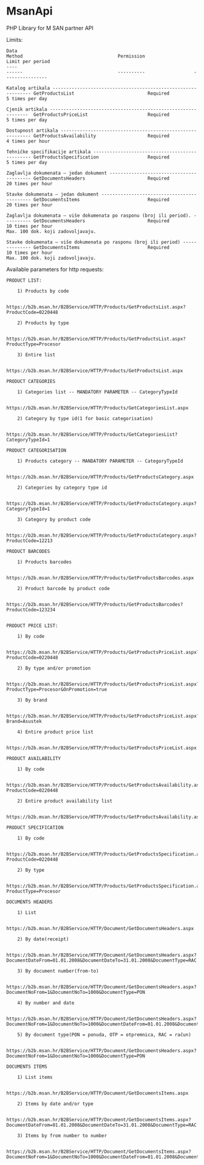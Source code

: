 # MsanApi
PHP Library for M SAN partner API

Limits:

    Data                                                                            Method                                   Permission                  Limit per period
    ----                                                                            ------                                   ----------                  ----------------

    Katalog artikala -------------------------------------------------------------- GetProductsList                           Required                    5 times per day

    Cjenik artikala --------------------------------------------------------------  GetProductsPriceList                      Required                    5 times per day

    Dostupnost artikala ----------------------------------------------------------- GetProductsAvailability                   Required                    4 times per hour

    Tehničke specifikacije artikala ----------------------------------------------- GetProductsSpecification                  Required                    5 times per day

    Zaglavlja dokumenata – jedan dokument ----------------------------------------- GetDocumentsHeaders                       Required                   20 times per hour

    Stavke dokumenata – jedan dokument -------------------------------------------- GetDocumentsItems                         Required                   20 times per hour

    Zaglavlja dokumenata – više dokumenata po rasponu (broj ili period). ---------- GetDocumentsHeaders                       Required                   10 times per hour
    Max. 100 dok. koji zadovoljavaju.

    Stavke dokumenata – više dokumenata po rasponu (broj ili period) -------------- GetDocumentsItems                         Required                   10 times per hour
    Max. 100 dok. koji zadovoljavaju.



Available parameters for http requests:

    PRODUCT LIST:

        1) Products by code

            https://b2b.msan.hr/B2BService/HTTP/Products/GetProductsList.aspx?ProductCode=0220448

        2) Products by type

            https://b2b.msan.hr/B2BService/HTTP/Products/GetProductsList.aspx?ProductType=Procesor

        3) Entire list

            https://b2b.msan.hr/B2BService/HTTP/Products/GetProductsList.aspx

    PRODUCT CATEGORIES

        1) Categories list -- MANDATORY PARAMETER -- CategoryTypeId

            https://b2b.msan.hr/B2BService/HTTP/Products/GetCategoriesList.aspx

        2) Category by type id(1 for basic categorisation)

            https://b2b.msan.hr/B2BService/HTTP/Products/GetCategoriesList?CategoryTypeId=1

    PRODUCT CATEGORISATION

        1) Products category -- MANDATORY PARAMETER -- CategoryTypeId

            https://b2b.msan.hr/B2BService/HTTP/Products/GetProductsCategory.aspx

        2) Categories by category type id

            https://b2b.msan.hr/B2BService/HTTP/Products/GetProductsCategory.aspx?CategoryTypeId=1

        3) Category by product code

            https://b2b.msan.hr/B2BService/HTTP/Products/GetProductsCategory.aspx?ProductCode=12213

    PRODUCT BARCODES

        1) Products barcodes

            https://b2b.msan.hr/B2BService/HTTP/Products/GetProductsBarcodes.aspx

        2) Product barcode by product code

            https://b2b.msan.hr/B2BService/HTTP/Products/GetProductsBarcodes?ProductCode=123234


    PRODUCT PRICE LIST:

        1) By code

            https://b2b.msan.hr/B2BService/HTTP/Products/GetProductsPriceList.aspx?ProductCode=0220448

        2) By type and/or promotion

            https://b2b.msan.hr/B2BService/HTTP/Products/GetProductsPriceList.aspx?ProductType=Procesor&OnPromotion=true

        3) By brand

            https://b2b.msan.hr/B2BService/HTTP/Products/GetProductsPriceList.aspx?Brand=Asustek

        4) Entire product price list

            https://b2b.msan.hr/B2BService/HTTP/Products/GetProductsPriceList.aspx

    PRODUCT AVAILABILITY

        1) By code

            https://b2b.msan.hr/B2BService/HTTP/Products/GetProductsAvailability.aspx?ProductCode=0220448

        2) Entire product availability list

            https://b2b.msan.hr/B2BService/HTTP/Products/GetProductsAvailability.aspx

    PRODUCT SPECIFICATION

        1) By code

            https://b2b.msan.hr/B2BService/HTTP/Products/GetProductsSpecification.aspx?ProductCode=0220448

        2) By type

            https://b2b.msan.hr/B2BService/HTTP/Products/GetProductsSpecification.aspx?ProductType=Procesor

    DOCUMENTS HEADERS

        1) List

            https://b2b.msan.hr/B2BService/HTTP/Document/GetDocumentsHeaders.aspx

        2) By date(receipt)

            https://b2b.msan.hr/B2BService/HTTP/Document/GetDocumentsHeaders.aspx?DocumentDateFrom=01.01.2008&DocumentDateTo=31.01.2008&DocumentType=RAC

        3) By document number(from-to)

            https://b2b.msan.hr/B2BService/HTTP/Document/GetDocumentsHeaders.aspx?DocumentNoFrom=1&DocumentNoTo=1000&DocumentType=PON

        4) By number and date

            https://b2b.msan.hr/B2BService/HTTP/Document/GetDocumentsHeaders.aspx?DocumentNoFrom=1&DocumentNoTo=1000&DocumentDateFrom=01.01.2008&DocumentDateTo=30.06.2008&DocumentType=OTP

        5) By document type(PON = ponuda, OTP = otpremnica, RAC = račun)

            https://b2b.msan.hr/B2BService/HTTP/Document/GetDocumentsHeaders.aspx?DocumentNoFrom=1&DocumentNoTo=1000&DocumentType=PON

    DOCUMENTS ITEMS

        1) List items

            https://b2b.msan.hr/B2BService/HTTP/Document/GetDocumentsItems.aspx

        2) Items by date and/or type

            https://b2b.msan.hr/B2BService/HTTP/Document/GetDocumentsItems.aspx?DocumentDateFrom=01.01.2008&DocumentDateTo=31.01.2008&DocumentType=RAC

        3) Items by from number to number

            https://b2b.msan.hr/B2BService/HTTP/Document/GetDocumentsItems.aspx?DocumentNoFrom=1&DocumentNoTo=1000&DocumentDateFrom=01.01.2008&DocumentDateTo=30.06.2008&DocumentType=OTP


